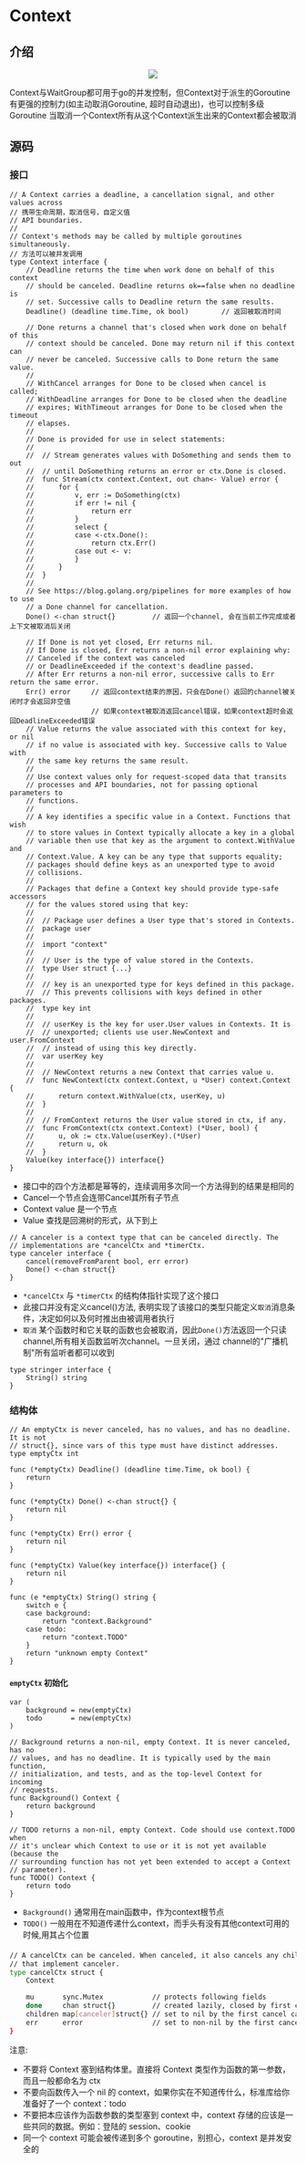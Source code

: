 # Context

## 介绍

<p align='center'>
<img src='https://github.com/w1991668899/blog/blob/master/image/go/context.jpg'>
</p>

Context与WaitGroup都可用于go的并发控制，但Context对于派生的Goroutine有更强的控制力(如主动取消Goroutine, 超时自动退出)，也可以控制多级Goroutine
当取消一个Context所有从这个Context派生出来的Context都会被取消

## 源码

### 接口
```
// A Context carries a deadline, a cancellation signal, and other values across
// 携带生命周期，取消信号，自定义值
// API boundaries.
//
// Context's methods may be called by multiple goroutines simultaneously.
// 方法可以被并发调用
type Context interface {
	// Deadline returns the time when work done on behalf of this context
	// should be canceled. Deadline returns ok==false when no deadline is
	// set. Successive calls to Deadline return the same results.
	Deadline() (deadline time.Time, ok bool)        // 返回被取消时间

	// Done returns a channel that's closed when work done on behalf of this
	// context should be canceled. Done may return nil if this context can
	// never be canceled. Successive calls to Done return the same value.
	//
	// WithCancel arranges for Done to be closed when cancel is called;
	// WithDeadline arranges for Done to be closed when the deadline
	// expires; WithTimeout arranges for Done to be closed when the timeout
	// elapses.
	//
	// Done is provided for use in select statements:
	//
	//  // Stream generates values with DoSomething and sends them to out
	//  // until DoSomething returns an error or ctx.Done is closed.
	//  func Stream(ctx context.Context, out chan<- Value) error {
	//  	for {
	//  		v, err := DoSomething(ctx)
	//  		if err != nil {
	//  			return err
	//  		}
	//  		select {
	//  		case <-ctx.Done():
	//  			return ctx.Err()
	//  		case out <- v:
	//  		}
	//  	}
	//  }
	//
	// See https://blog.golang.org/pipelines for more examples of how to use
	// a Done channel for cancellation.
	Done() <-chan struct{}         // 返回一个channel, 会在当前工作完成或者上下文被取消后关闭

	// If Done is not yet closed, Err returns nil.
	// If Done is closed, Err returns a non-nil error explaining why:
	// Canceled if the context was canceled
	// or DeadlineExceeded if the context's deadline passed.
	// After Err returns a non-nil error, successive calls to Err return the same error.
	Err() error     // 返回context结束的原因，只会在Done(）返回的channel被关闭时才会返回非空值
                    // 如果context被取消返回cancel错误，如果context超时会返回DeadlineExceeded错误
	// Value returns the value associated with this context for key, or nil
	// if no value is associated with key. Successive calls to Value with
	// the same key returns the same result.
	//
	// Use context values only for request-scoped data that transits
	// processes and API boundaries, not for passing optional parameters to
	// functions.
	//
	// A key identifies a specific value in a Context. Functions that wish
	// to store values in Context typically allocate a key in a global
	// variable then use that key as the argument to context.WithValue and
	// Context.Value. A key can be any type that supports equality;
	// packages should define keys as an unexported type to avoid
	// collisions.
	//
	// Packages that define a Context key should provide type-safe accessors
	// for the values stored using that key:
	//
	// 	// Package user defines a User type that's stored in Contexts.
	// 	package user
	//
	// 	import "context"
	//
	// 	// User is the type of value stored in the Contexts.
	// 	type User struct {...}
	//
	// 	// key is an unexported type for keys defined in this package.
	// 	// This prevents collisions with keys defined in other packages.
	// 	type key int
	//
	// 	// userKey is the key for user.User values in Contexts. It is
	// 	// unexported; clients use user.NewContext and user.FromContext
	// 	// instead of using this key directly.
	// 	var userKey key
	//
	// 	// NewContext returns a new Context that carries value u.
	// 	func NewContext(ctx context.Context, u *User) context.Context {
	// 		return context.WithValue(ctx, userKey, u)
	// 	}
	//
	// 	// FromContext returns the User value stored in ctx, if any.
	// 	func FromContext(ctx context.Context) (*User, bool) {
	// 		u, ok := ctx.Value(userKey).(*User)
	// 		return u, ok
	// 	}
	Value(key interface{}) interface{}
}

```
- 接口中的四个方法都是幂等的，连续调用多次同一个方法得到的结果是相同的
- Cancel一个节点会连带Cancel其所有子节点
- Context value 是一个节点
- Value 查找是回溯树的形式，从下到上

```
// A canceler is a context type that can be canceled directly. The
// implementations are *cancelCtx and *timerCtx.
type canceler interface {
	cancel(removeFromParent bool, err error)
	Done() <-chan struct{}
}
```
- `*cancelCtx` 与 `*timerCtx` 的结构体指针实现了这个接口
- 此接口并没有定义cancel()方法, 表明实现了该接口的类型只能定义`取消`消息条件，决定如何以及何时推出由被调用者执行
- `取消` 某个函数时和它关联的函数也会被取消，因此`Done()`方法返回一个只读channel,所有相关函数监听次channel。一旦关闭，通过
channel的"广播机制"所有监听者都可以收到


```
type stringer interface {
	String() string
}
```

### 结构体

```
// An emptyCtx is never canceled, has no values, and has no deadline. It is not
// struct{}, since vars of this type must have distinct addresses.
type emptyCtx int

func (*emptyCtx) Deadline() (deadline time.Time, ok bool) {
	return
}

func (*emptyCtx) Done() <-chan struct{} {
	return nil
}

func (*emptyCtx) Err() error {
	return nil
}

func (*emptyCtx) Value(key interface{}) interface{} {
	return nil
}

func (e *emptyCtx) String() string {
	switch e {
	case background:
		return "context.Background"
	case todo:
		return "context.TODO"
	}
	return "unknown empty Context"
}

```

#### `emptyCtx` 初始化

```
var (
	background = new(emptyCtx)
	todo       = new(emptyCtx)
)

// Background returns a non-nil, empty Context. It is never canceled, has no
// values, and has no deadline. It is typically used by the main function,
// initialization, and tests, and as the top-level Context for incoming
// requests.
func Background() Context {
	return background
}

// TODO returns a non-nil, empty Context. Code should use context.TODO when
// it's unclear which Context to use or it is not yet available (because the
// surrounding function has not yet been extended to accept a Context
// parameter).
func TODO() Context {
	return todo
}
```

- `Background()` 通常用在main函数中，作为context根节点
- `TODO()` 一般用在不知道传递什么context，而手头有没有其他context可用的时候,用其占个位置

#### 

```bash
// A cancelCtx can be canceled. When canceled, it also cancels any children
// that implement canceler.
type cancelCtx struct {
	Context

	mu       sync.Mutex            // protects following fields
	done     chan struct{}         // created lazily, closed by first cancel call
	children map[canceler]struct{} // set to nil by the first cancel call
	err      error                 // set to non-nil by the first cancel call
}
```

注意:
- 不要将 Context 塞到结构体里。直接将 Context 类型作为函数的第一参数，而且一般都命名为 ctx
- 不要向函数传入一个 nil 的 context，如果你实在不知道传什么，标准库给你准备好了一个 context：todo
- 不要把本应该作为函数参数的类型塞到 context 中，context 存储的应该是一些共同的数据。例如：登陆的 session、cookie 
- 同一个 context 可能会被传递到多个 goroutine，别担心，context 是并发安全的

